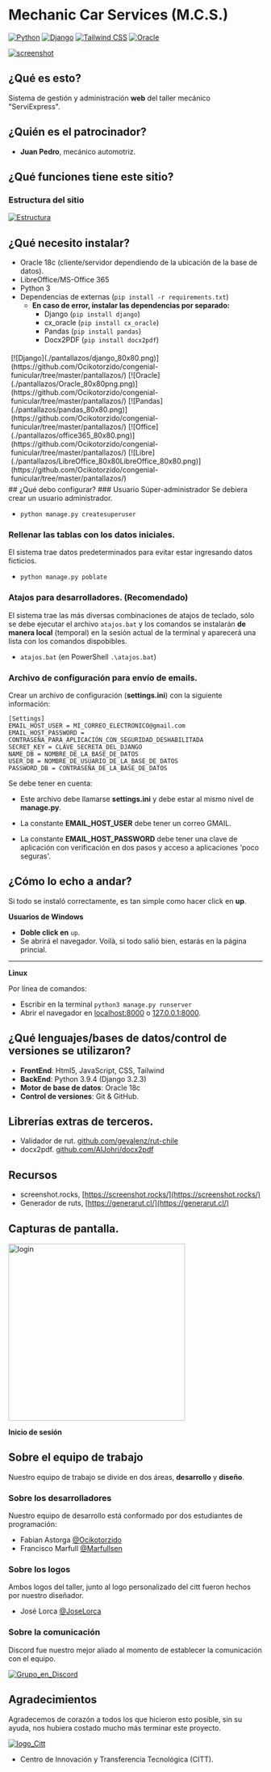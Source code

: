 # Mechanic Car Services (M.C.S.)
[![Python](https://img.shields.io/badge/Python-3.9.4-blue.svg)](https://www.python.org/)
[![Django](https://img.shields.io/badge/Django-3.2.3-green.svg)](https://www.djangoproject.com/)
[![Tailwind CSS](https://img.shields.io/badge/TailWind-2.1.4-yellow.svg)](https://www.tailwindcss.com/)
[![Oracle](https://img.shields.io/badge/Oracle-18c-red.svg)](https://www.djangoproject.com/)

[![screenshot](./pantallazos/screenshot_index.png)](https://github.com/Ocikotorzido/congenial-funicular/tree/master/pantallazos/)

## ¿Qué es esto?
Sistema de gestión y administración **web** del taller mecánico "ServiExpress".

## ¿Quién es el patrocinador?
- **Juan Pedro**, mecánico automotriz.

## ¿Qué funciones tiene este sitio?
### Estructura del sitio
[![Estructura](./pantallazos/estructura_taller.png)](https://github.com/Ocikotorzido/congenial-funicular/tree/master/pantallazos/)

## ¿Qué necesito instalar?
- Oracle 18c (cliente/servidor dependiendo de la ubicación de la base de datos).
- LibreOffice/MS-Office 365
- Python 3
- Dependencias de externas (`pip install -r requirements.txt`)
  - **En caso de error, instalar las dependencias por separado:**
    - Django (`pip install django`)
    - cx_oracle (`pip install cx_oracle`)
    - Pandas (`pip install pandas`)
    - Docx2PDF (`pip install docx2pdf`)

<div style="padding:5px;">
[![Django](./pantallazos/django_80x80.png)](https://github.com/Ocikotorzido/congenial-funicular/tree/master/pantallazos/)
[![Oracle](./pantallazos/Oracle_80x80png.png)](https://github.com/Ocikotorzido/congenial-funicular/tree/master/pantallazos/)
[![Pandas](./pantallazos/pandas_80x80.png)](https://github.com/Ocikotorzido/congenial-funicular/tree/master/pantallazos/)
[![Office](./pantallazos/office365_80x80.png)](https://github.com/Ocikotorzido/congenial-funicular/tree/master/pantallazos/)
[![Libre](./pantallazos/LibreOffice_80x80LibreOffice_80x80.png)](https://github.com/Ocikotorzido/congenial-funicular/tree/master/pantallazos/)
</div>
## ¿Qué debo configurar?
### Usuario Súper-administrador
Se debiera crear un usuario administrador.

- `python manage.py createsuperuser`

### Rellenar las tablas con los datos iniciales.
El sistema trae datos predeterminados para evitar estar ingresando datos ficticios.
- `python manage.py poblate`

### Atajos para desarrolladores. (Recomendado)
El sistema trae las más diversas combinaciones de atajos de teclado, sólo se debe ejecutar el archivo `atajos.bat` y los comandos se instalarán **de manera local** (temporal) en la sesión actual de la terminal y aparecerá una lista con los comandos dispobibles.
- `atajos.bat` (en PowerShell `.\atajos.bat`)
### Archivo de configuración para envío de emails.
Crear un archivo de configuración (**settings.ini**) con la siguiente información:
```
[Settings]
EMAIL_HOST_USER = MI_CORREO_ELECTRONICO@gmail.com
EMAIL_HOST_PASSWORD = CONTRASEÑA_PARA_APLICACIÓN_CON_SEGURIDAD_DESHABILITADA
SECRET_KEY = CLAVE_SECRETA_DEL_DJANGO
NAME_DB = NOMBRE_DE_LA_BASE_DE_DATOS
USER_DB = NOMBRE_DE_USUARIO_DE_LA_BASE_DE_DATOS
PASSWORD_DB = CONTRASEÑA_DE_LA_BASE_DE_DATOS
```

Se debe tener en cuenta:

- Este archivo debe llamarse **settings.ini** y debe estar al mismo nivel de **manage.py**.

- La constante **EMAIL_HOST_USER** debe tener un correo GMAIL.

- La constante **EMAIL_HOST_PASSWORD** debe tener una clave de aplicación con verificación en dos pasos y acceso a aplicaciones 'poco seguras'.

## ¿Cómo lo echo a andar?
Si todo se instaló correctamente, es tan simple como hacer click en **up**.

**Usuarios de Windows**
- **Doble click en** `up`.
- Se abrirá el navegador.
Voilà, si todo salió bien, estarás en la página princial.

---

**Linux**

Por línea de comandos: 

- Escribir en la terminal `python3 manage.py runserver`
- Abrir el navegador en [localhost:8000](http://localhost:8000/) o [127.0.0.1:8000](http://127.0.0.1:8000/).

## ¿Qué lenguajes/bases de datos/control de versiones se utilizaron?
- **FrontEnd**: Html5, JavaScript, CSS, Tailwind
- **BackEnd**: Python 3.9.4 (Django 3.2.3) 
- **Motor de base de datos**: Oracle 18c
- **Control de versiones**: Git & GitHub.

## Librerías extras de terceros.
- Validador de rut. [github.com/gevalenz/rut-chile](https://github.com/gevalenz/rut-chile)
- docx2pdf. [github.com/AlJohri/docx2pdf](https://github.com/AlJohri/docx2pdf)

## Recursos
- screenshot.rocks, [https://screenshot.rocks/](https://screenshot.rocks/)
- Generador de ruts, [https://generarut.cl/](https://generarut.cl/)

## Capturas de pantalla.

<img src="./pantallazos/login.svg" width="350px" alt="login">

**Inicio de sesión**

## Sobre el equipo de trabajo
Nuestro equipo de trabajo se divide en dos áreas, **desarrollo** y **diseño**.

### Sobre los desarrolladores
Nuestro equipo de desarrollo está conformado por dos estudiantes de programación:

- Fabian Astorga [@Ocikotorzido](https://github.com/Ocikotorzido)
- Francisco Marfull [@Marfullsen](https://github.com/Marfullsen)

### Sobre los logos
Ambos logos del taller, junto al logo personalizado del citt fueron hechos por nuestro diseñador.

- José Lorca [@JoseLorca](https://github.com/JoseLorca)

### Sobre la comunicación
Discord fue nuestro mejor aliado al momento de establecer la comunicación con el equipo.

[![Grupo_en_Discord](./pantallazos/grupo_portafolio_discord.png)](https://github.com/Ocikotorzido/congenial-funicular/tree/master/pantallazos/)

## Agradecimientos
Agradecemos de corazón a todos los que hicieron esto posible, sin su ayuda, nos hubiera costado mucho más terminar este proyecto.

[![logo_Citt](./Mantenedor/static/img/Thumbnail_hooded_man.png)](https://www.duoc.cl/citt/)

- Centro de Innovación y Transferencia Tecnológica (CITT). 